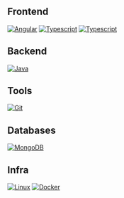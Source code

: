 ## Frontend 
<a href="https://fghinzelli.github.io/angular"><img alt="Angular" src="https://img.shields.io/badge/-Angular-d6002f?style=for-the-badge&logo=angular&logoColor=white" /></a>
<a href="https://fghinzelli.github.io/typescript"><img alt="Typescript" src="https://img.shields.io/badge/Typescript-3178c6?style=for-the-badge&logo=typescript&logoColor=white" /></a>
<a href="https://fghinzelli.github.io/sass"><img alt="Typescript" src="https://img.shields.io/badge/Sass-c66394?style=for-the-badge&logo=sass&logoColor=white" /></a>

## Backend
<a href="https://fghinzelli.github.io/java"><img alt="Java" src="https://img.shields.io/badge/-Java-F05032?style=for-the-badge&logo=java&logoColor=white" /></a><br>

## Tools
<a href="https://fghinzelli.github.io/git"><img alt="Git" src="https://img.shields.io/badge/-Git-F05032?style=for-the-badge&logo=git&logoColor=white" /></a>

## Databases
<a href="https://fghinzelli.github.io/mongodb"><img alt="MongoDB" src="https://img.shields.io/badge/-MongoDB-13aa52?style=for-the-badge&logo=mongodb&logoColor=white" /></a>

## Infra
<a href="https://fghinzelli.github.io/linux"><img alt="Linux" src="https://img.shields.io/badge/-Linux-E95420?style=for-the-badge&logo=ubuntu&logoColor=white" /></a>
<a href="https://fghinzelli.github.io/docker"><img alt="Docker" src="https://img.shields.io/badge/-Docker-46a2f1?style=for-the-badge&logo=docker&logoColor=white" /></a>




